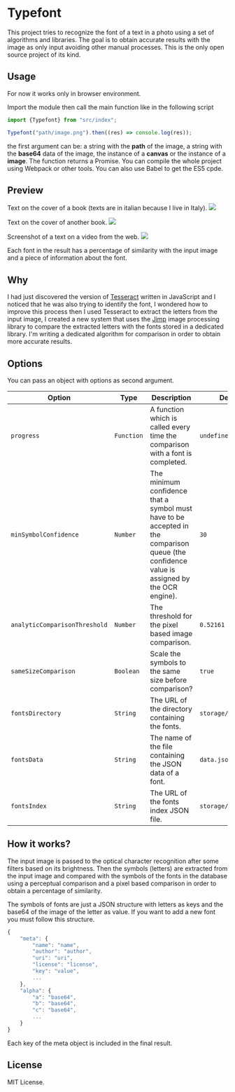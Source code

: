 # Typefont
This project tries to recognize the font of a text in a photo using a set of algorithms and libraries. The goal is to obtain accurate results with the image as only input avoiding other manual processes.
This is the only open source project of its kind.

## Usage
For now it works only in browser environment.

Import the module then call the main function like in the following script
```javascript
import {Typefont} from "src/index";

Typefont("path/image.png").then((res) => console.log(res));
```
the first argument can be: a string with the **path** of the image, a string with the **base64** data of the image, the instance of a **canvas** or the instance of a **image**. The function returns a Promise.
You can compile the whole project using Webpack or other tools. You can also use Babel to get the ES5 cpde.

## Preview
Text on the cover of a book (texts are in italian because I live in Italy).
![](http://i.imgur.com/BJU8Rtc.jpg)

Text on the cover of another book.
![](http://i.imgur.com/OklNkC6.png)

Screenshot of a text on a video from the web.
![](http://i.imgur.com/8ZEclQE.png)

Each font in the result has a percentage of similarity with the input image and a piece of information about the font.

## Why
I had just discovered the version of [Tesseract](http://tesseract.projectnaptha.com/) written in JavaScript and I noticed that he was also trying to identify the font, I wondered how to improve this process then I used Tesseract to
extract the letters from the input image, I created a new system that uses the [Jimp](https://github.com/oliver-moran/jimp) image processing library to compare the extracted letters with the fonts stored in a dedicated library. I'm writing a dedicated algorithm for comparison in order to obtain more accurate results.

## Options
You can pass an object with options as second argument.

Option | Type | Description | Default
--- | --- | --- | ---
`progress` | `Function` | A function which is called every time the comparison with a font is completed. | `undefined`
`minSymbolConfidence` | `Number` | The minimum confidence that a symbol must have to be accepted in the comparison queue (the confidence value is assigned by the OCR engine). | `30`
`analyticComparisonThreshold` | `Number` | The threshold for the pixel based image comparison. | `0.52161`
`sameSizeComparison` | `Boolean` | Scale the symbols to the same size before comparison? | `true`
`fontsDirectory` | `String` | The URL of the directory containing the fonts. | `storage/fonts/`
`fontsData` | `String` | The name of the file containing the JSON data of a font. | `data.json`
`fontsIndex` | `String` | The URL of the fonts index JSON file. | `storage/index.json`

## How it works?
The input image is passed to the optical character recognition after some filters based on its brightness. Then the symbols (letters) are extracted from the input image and compared with the symbols of the fonts in the database using a perceptual comparison and a pixel based comparison in order to obtain a percentage of similarity.

The symbols of fonts are just a JSON structure with letters as keys and the base64 of the image of the letter as value. If you want to add a new font you must follow this structure.
```javascript
{
    "meta": {
        "name": "name",
        "author": "author",
        "uri": "uri",
        "license": "license",
        "key": "value",
        ...
    },
    "alpha": {
        "a": "base64",
        "b": "base64",
        "c": "base64",
        ...
    }
}
```
Each key of the meta object is included in the final result.

## License
MIT License.